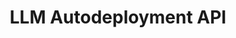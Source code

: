 ---
title: LLM Autodeployment API
emoji: 🚀
colorFrom: indigo
colorTo: purple
sdk: docker
app_file: main.py  # CRITICAL: Must point to your main FastAPI file
pinned: false
---